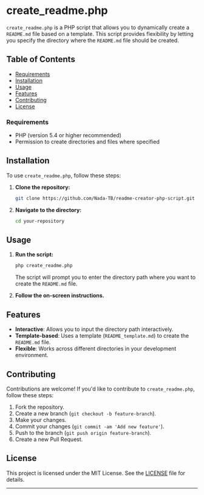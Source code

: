 
# create_readme.php

`create_readme.php` is a PHP script that allows you to dynamically create a `README.md` file based on a template. This script provides flexibility by letting you specify the directory where the `README.md` file should be created.

## Table of Contents
- [Requirements](#requirements)
- [Installation](#installation)
- [Usage](#usage)
- [Features](#features)
- [Contributing](#contributing)
- [License](#license)

### Requirements

- PHP (version 5.4 or higher recommended)
- Permission to create directories and files where specified

## Installation

To use `create_readme.php`, follow these steps:

1. **Clone the repository:**

   ```bash
   git clone https://github.com/Nada-TB/readme-creator-php-script.git
   ```

2. **Navigate to the directory:**

   ```bash
   cd your-repository
   ```

## Usage

1. **Run the script:**

   ```bash
   php create_readme.php
   ```

   The script will prompt you to enter the directory path where you want to create the `README.md` file.

2. **Follow the on-screen instructions.**

## Features

- **Interactive**: Allows you to input the directory path interactively.
- **Template-based**: Uses a template (`README_template.md`) to create the `README.md` file.
- **Flexible**: Works across different directories in your development environment.

## Contributing

Contributions are welcome! If you'd like to contribute to `create_readme.php`, follow these steps:

1. Fork the repository.
2. Create a new branch (`git checkout -b feature-branch`).
3. Make your changes.
4. Commit your changes (`git commit -am 'Add new feature'`).
5. Push to the branch (`git push origin feature-branch`).
6. Create a new Pull Request.

## License

This project is licensed under the MIT License. See the [LICENSE](LICENSE) file for details.

---

